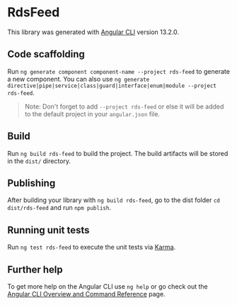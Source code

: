 # RdsFeed

This library was generated with [Angular CLI](https://github.com/angular/angular-cli) version 13.2.0.

## Code scaffolding

Run `ng generate component component-name --project rds-feed` to generate a new component. You can also use `ng generate directive|pipe|service|class|guard|interface|enum|module --project rds-feed`.
> Note: Don't forget to add `--project rds-feed` or else it will be added to the default project in your `angular.json` file. 

## Build

Run `ng build rds-feed` to build the project. The build artifacts will be stored in the `dist/` directory.

## Publishing

After building your library with `ng build rds-feed`, go to the dist folder `cd dist/rds-feed` and run `npm publish`.

## Running unit tests

Run `ng test rds-feed` to execute the unit tests via [Karma](https://karma-runner.github.io).

## Further help

To get more help on the Angular CLI use `ng help` or go check out the [Angular CLI Overview and Command Reference](https://angular.io/cli) page.
